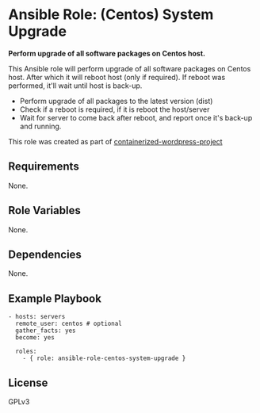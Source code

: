 Ansible Role: (Centos) System Upgrade
=========

**Perform upgrade of all software packages on Centos host.**

This Ansible role will perform upgrade of all software packages on Centos host. After which it will reboot host (only if required). If reboot was performed, it'll wait until host is back-up.

  * Perform upgrade of all packages to the latest version (dist)
  * Check if a reboot is required, if it is reboot the host/server
  * Wait for server to come back after reboot, and report once it's back-up and running.
  
This role was created as part of [containerized-wordpress-project](https://github.com/AdnanHodzic/containerized-wordpress-project)
  

Requirements
------------

None.

Role Variables
--------------

None.

Dependencies
------------

None.

Example Playbook
----------------

```
- hosts: servers
  remote_user: centos # optional
  gather_facts: yes
  become: yes

  roles:
    - { role: ansible-role-centos-system-upgrade }
```

License
-------

GPLv3
